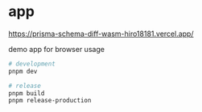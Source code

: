 # app

https://prisma-schema-diff-wasm-hiro18181.vercel.app/

demo app for browser usage

```sh
# development
pnpm dev

# release
pnpm build
pnpm release-production
```
